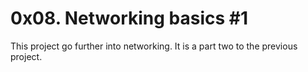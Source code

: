 # 0x08. Networking basics #1
This project go further into networking. It is a part two to the previous project.
